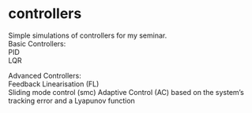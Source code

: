 # controllers
Simple simulations of controllers for my seminar.\
Basic Controllers:\
PID\
LQR

Advanced Controllers:\
Feedback Linearisation (FL)\
Sliding mode control (smc)
Adaptive Control (AC) based on the system’s tracking error and a Lyapunov function
